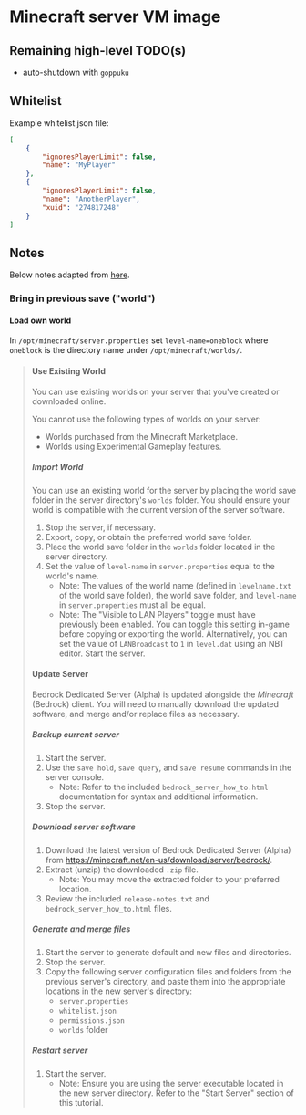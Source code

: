 # Minecraft server VM image

## Remaining high-level TODO(s)

- auto-shutdown with `goppuku`

## Whitelist

Example whitelist.json file:

```json
[
    {
        "ignoresPlayerLimit": false,
        "name": "MyPlayer"
    },
    {
        "ignoresPlayerLimit": false,
        "name": "AnotherPlayer",
        "xuid": "274817248"
    }
]
```

## Notes

Below notes adapted from
[here](https://old.reddit.com/user/ProfessorValko/comments/9f438p/bedrock_dedicated_server_tutorial/).

### Bring in previous save ("world")

#### Load own world

In `/opt/minecraft/server.properties` set `level-name=oneblock` where `oneblock` is the directory name under
`/opt/minecraft/worlds/`.

> #### Use Existing World
>
> You can use existing worlds on your server that you've created or downloaded online.
>
> You cannot use the following types of worlds on your server:
>
> - Worlds purchased from the Minecraft Marketplace.
> - Worlds using Experimental Gameplay features.
>
> ##### Import World
>
> You can use an existing world for the server by placing the world save folder in the server directory's `worlds`
> folder.
> You should ensure your world is compatible with the current version of the server software.
>
> 1. Stop the server, if necessary.
> 2. Export, copy, or obtain the preferred world save folder.
> 3. Place the world save folder in the `worlds` folder located in the server directory.
> 4. Set the value of `level-name` in `server.properties` equal to the world's name.
>    - Note: The values of the world name (defined in `levelname.txt` of the world save folder), the world save folder,
>      and `level-name` in `server.properties` must all be equal.
>    - Note: The "Visible to LAN Players" toggle must have previously been enabled. You can toggle this setting in-game
>      before copying or exporting the world. Alternatively, you can set the value of `LANBroadcast` to `1` in
>      `level.dat` using an NBT editor.
> Start the server.
>
> #### Update Server
>
> Bedrock Dedicated Server (Alpha) is updated alongside the _Minecraft_ (Bedrock) client.
> You will need to manually download the updated software, and merge and/or replace files as necessary.
>
> ##### Backup current server
>
> 1. Start the server.
> 2. Use the `save hold`, `save query`, and `save resume` commands in the server console.
>     - Note: Refer to the included `bedrock_server_how_to.html` documentation for syntax and additional information.
> 3. Stop the server.
>
> ##### Download server software
>
> 1. Download the latest version of Bedrock Dedicated Server (Alpha) from
>    <https://minecraft.net/en-us/download/server/bedrock/>.
> 2. Extract (unzip) the downloaded `.zip` file.
>     - Note: You may move the extracted folder to your preferred location.
> 3. Review the included `release-notes.txt` and `bedrock_server_how_to.html` files.
>
> ##### Generate and merge files
>
> 1. Start the server to generate default and new files and directories.
> 2. Stop the server.
> 3. Copy the following server configuration files and folders from the previous server's directory, and paste them into
>    the appropriate locations in the new server's directory:
>     - `server.properties`
>     - `whitelist.json`
>     - `permissions.json`
>     - `worlds` folder
>
> ##### Restart server
>
> 1. Start the server.
>     - Note: Ensure you are using the server executable located in the new server directory.
>       Refer to the "Start Server" section of this tutorial.
